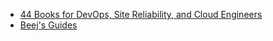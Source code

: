 - [44 Books for DevOps, Site Reliability, and Cloud Engineers](https://spacelift.io/blog/devops-books)
- [Beej's Guides](https://beej.us/guide/)
